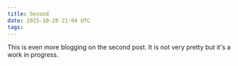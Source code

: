```yaml
---
title: Second
date: 2015-10-20 21:04 UTC
tags:
---
```


This is even more blogging on the second post. It is not very pretty but it's a work in progress.
